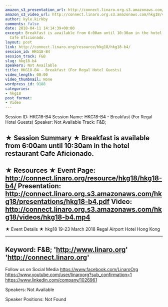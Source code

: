 ```yaml
---
amazon_s3_presentation_url: http://connect.linaro.org.s3.amazonaws.com/hkg18/presentations/hkg18-b4.pdf
amazon_s3_video_url: http://connect.linaro.org.s3.amazonaws.com/hkg18/videos/hkg18-b4.mp4
author: kyle.kirkby
comments: false
date: 2018-04-11 14:14:39+00:00
excerpt: Breakfast is available from 6:00am until 10:30am in the hotel restaurant
  Cafe Aficionado.
layout: post
link: http://connect.linaro.org/resource/hkg18/hkg18-b4/
session_id: HKG18-B4
session_track: F&B
slug: hkg18-b4
speakers: Not Available
title: HKG18-B4 - Breakfast (For Regal Hotel Guests)
video_length: 00:00
video_thumbnail: None
wordpress_id: 9188
categories:
- hkg18
post_format:
- Video
---
```


Session ID: HKG18-B4
Session Name: HKG18-B4 - Breakfast (For Regal Hotel Guests)
Speaker: Not Available
Track: F&B;


★ Session Summary ★
Breakfast is available from 6:00am until 10:30am in the hotel restaurant Cafe Aficionado.
---------------------------------------------------
★ Resources ★
Event Page: http://connect.linaro.org/resource/hkg18/hkg18-b4/
Presentation: http://connect.linaro.org.s3.amazonaws.com/hkg18/presentations/hkg18-b4.pdf
Video: http://connect.linaro.org.s3.amazonaws.com/hkg18/videos/hkg18-b4.mp4
 ---------------------------------------------------
★ Event Details ★
hkg18
19-23 March 2018 
Regal Airport Hotel Hong Kong

---------------------------------------------------
Keyword: F&B;
'http://www.linaro.org'
'http://connect.linaro.org'
---------------------------------------------------
Follow us on Social Media
https://www.facebook.com/LinaroOrg
https://www.youtube.com/user/linaroorg?sub_confirmation=1
https://www.linkedin.com/company/1026961

Speakers: Not Available

Speaker Positions: Not Found


